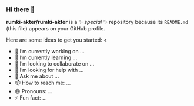 ### Hi there 👋


**rumki-akter/rumki-akter** is a ✨ _special_ ✨ repository because its `README.md` (this file) appears on your GitHub profile.

Here are some ideas to get you started:
<
- 🔭 I’m currently working on ...
- 🌱 I’m currently learning ...
- 👯 I’m looking to collaborate on ...
- 🤔 I’m looking for help with ...
- 💬 Ask me about ...
- 📫 How to reach me: ...
- 😄 Pronouns: ...
- ⚡ Fun fact: ...

